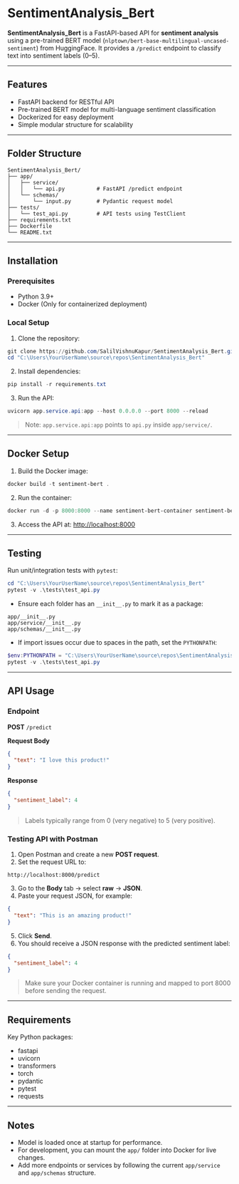 ﻿# SentimentAnalysis_Bert

**SentimentAnalysis_Bert** is a FastAPI-based API for **sentiment analysis** using a pre-trained BERT model (`nlptown/bert-base-multilingual-uncased-sentiment`) from HuggingFace. It provides a `/predict` endpoint to classify text into sentiment labels (0–5).

---

## Features

* FastAPI backend for RESTful API
* Pre-trained BERT model for multi-language sentiment classification
* Dockerized for easy deployment
* Simple modular structure for scalability

---

## Folder Structure

```
SentimentAnalysis_Bert/
├── app/
│   ├── service/
│   │   └── api.py          # FastAPI /predict endpoint
│   └── schemas/
│       └── input.py        # Pydantic request model
├── tests/
│   └── test_api.py         # API tests using TestClient
├── requirements.txt
├── Dockerfile
└── README.txt
```

---

## Installation

### Prerequisites

* Python 3.9+
* Docker (Only for containerized deployment)

### Local Setup

1. Clone the repository:

```powershell
git clone https://github.com/SalilVishnuKapur/SentimentAnalysis_Bert.git
cd "C:\Users\YourUserName\source\repos\SentimentAnalysis_Bert"
```

2. Install dependencies:

```powershell
pip install -r requirements.txt
```

3. Run the API:

```powershell
uvicorn app.service.api:app --host 0.0.0.0 --port 8000 --reload
```

> Note: `app.service.api:app` points to `api.py` inside `app/service/`.

---

## Docker Setup

1. Build the Docker image:

```powershell
docker build -t sentiment-bert .
```

2. Run the container:

```powershell
docker run -d -p 8000:8000 --name sentiment-bert-container sentiment-bert
```

3. Access the API at: [http://localhost:8000](http://localhost:8000)

---

## Testing

Run unit/integration tests with `pytest`:

```powershell
cd "C:\Users\YourUserName\source\repos\SentimentAnalysis_Bert"
pytest -v .\tests\test_api.py
```

* Ensure each folder has an `__init__.py` to mark it as a package:

```
app/__init__.py
app/service/__init__.py
app/schemas/__init__.py
```

* If import issues occur due to spaces in the path, set the `PYTHONPATH`:

```powershell
$env:PYTHONPATH = "C:\Users\YourUserName\source\repos\SentimentAnalysis_Bert"
pytest -v .\tests\test_api.py
```

---

## API Usage

### Endpoint

**POST** `/predict`

**Request Body**

```json
{
  "text": "I love this product!"
}
```

**Response**

```json
{
  "sentiment_label": 4
}
```

> Labels typically range from 0 (very negative) to 5 (very positive).

### Testing API with Postman

1. Open Postman and create a new **POST request**.
2. Set the request URL to:

```
http://localhost:8000/predict
```

3. Go to the **Body** tab → select **raw** → **JSON**.
4. Paste your request JSON, for example:

```json
{
  "text": "This is an amazing product!"
}
```

5. Click **Send**.
6. You should receive a JSON response with the predicted sentiment label:

```json
{
  "sentiment_label": 4
}
```

> Make sure your Docker container is running and mapped to port 8000 before sending the request.

---

## Requirements

Key Python packages:

* fastapi
* uvicorn
* transformers
* torch
* pydantic
* pytest
* requests

---

## Notes

* Model is loaded once at startup for performance.
* For development, you can mount the `app/` folder into Docker for live changes.
* Add more endpoints or services by following the current `app/service` and `app/schemas` structure.
